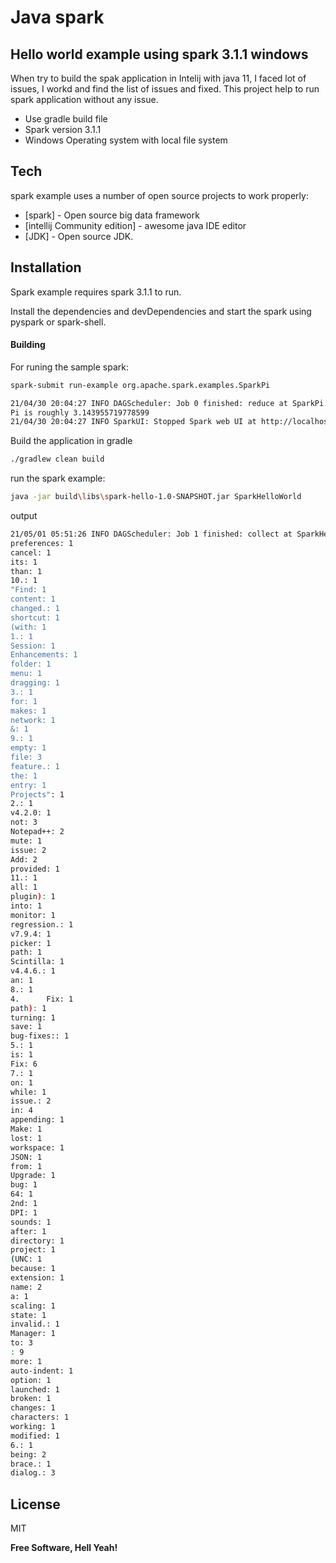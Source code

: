# Java spark 
## Hello world example using spark 3.1.1 windows



When try to build the spak application in Intelij with java 11, I faced lot of issues,
I workd and find the list of issues and fixed. This project help to run spark application without any issue.

- Use gradle build file
- Spark version 3.1.1
- Windows Operating system with local file system



## Tech

spark example uses a number of open source projects to work properly:

- [spark] - Open source big data framework
- [intellij Community edition] - awesome java IDE editor
- [JDK] - Open source JDK.


## Installation

Spark example requires spark 3.1.1 to run.

Install the dependencies and devDependencies and start the spark using pyspark or spark-shell.

#### Building

For runing the sample spark:

```sh
spark-submit run-example org.apache.spark.examples.SparkPi
```

```sh
21/04/30 20:04:27 INFO DAGScheduler: Job 0 finished: reduce at SparkPi.scala:38, took 0.419737 s
Pi is roughly 3.143955719778599
21/04/30 20:04:27 INFO SparkUI: Stopped Spark web UI at http://localhost:4040
```

Build the application in gradle

```sh
./gradlew clean build
```

run the spark example:

```sh
java -jar build\libs\spark-hello-1.0-SNAPSHOT.jar SparkHelloWorld
```

output
```sh
21/05/01 05:51:26 INFO DAGScheduler: Job 1 finished: collect at SparkHelloWorld.java:46, took 0.198112 s
preferences: 1
cancel: 1
its: 1
than: 1
10.: 1
"Find: 1
content: 1
changed.: 1
shortcut: 1
(with: 1
1.: 1
Session: 1
Enhancements: 1
folder: 1
menu: 1
dragging: 1
3.: 1
for: 1
makes: 1
network: 1
&: 1
9.: 1
empty: 1
file: 3
feature.: 1
the: 1
entry: 1
Projects": 1
2.: 1
v4.2.0: 1
not: 3
Notepad++: 2
mute: 1
issue: 2
Add: 2
provided: 1
11.: 1
all: 1
plugin): 1
into: 1
monitor: 1
regression.: 1
v7.9.4: 1
picker: 1
path: 1
Scintilla: 1
v4.4.6.: 1
an: 1
8.: 1
4.      Fix: 1
path): 1
turning: 1
save: 1
bug-fixes:: 1
5.: 1
is: 1
Fix: 6
7.: 1
on: 1
while: 1
issue.: 2
in: 4
appending: 1
Make: 1
lost: 1
workspace: 1
JSON: 1
from: 1
Upgrade: 1
bug: 1
64: 1
2nd: 1
DPI: 1
sounds: 1
after: 1
directory: 1
project: 1
(UNC: 1
because: 1
extension: 1
name: 2
a: 1
scaling: 1
state: 1
invalid.: 1
Manager: 1
to: 3
: 9
more: 1
auto-indent: 1
option: 1
launched: 1
broken: 1
changes: 1
characters: 1
working: 1
modified: 1
6.: 1
being: 2
brace.: 1
dialog.: 3
```

## License

MIT

**Free Software, Hell Yeah!**
